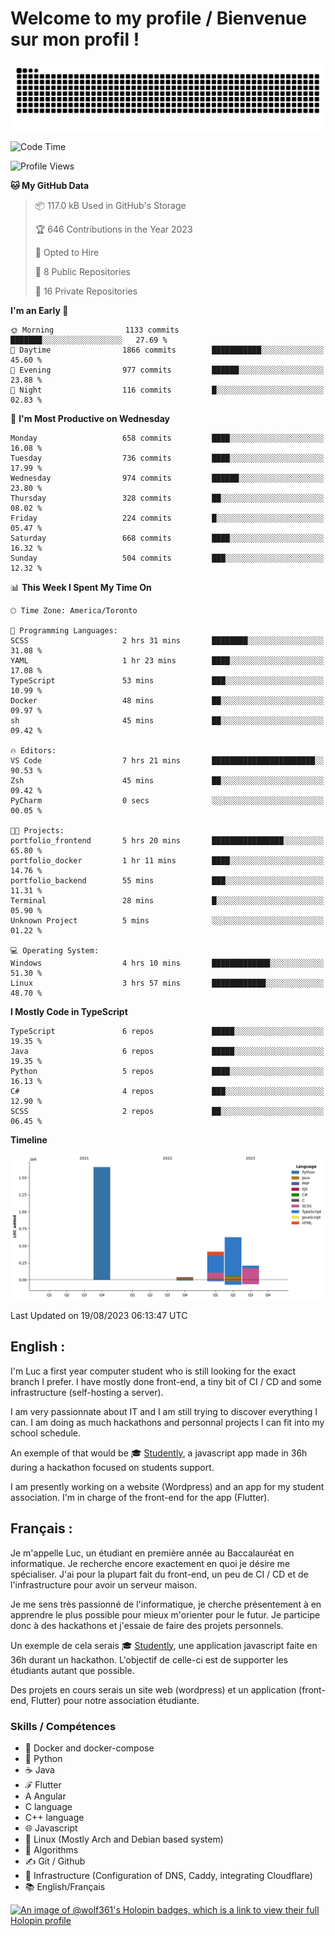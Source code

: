 # Welcome to my profile / Bienvenue sur mon profil !

![snake gif](https://github.com/wolf-361/wolf-361/blob/output/github-contribution-grid-snake.svg)

<!--START_SECTION:waka-->
![Code Time](http://img.shields.io/badge/Code%20Time-263%20hrs%201%20min-blue)

![Profile Views](http://img.shields.io/badge/Profile%20Views-0-blue)

**🐱 My GitHub Data** 

> 📦 117.0 kB Used in GitHub's Storage 
 > 
> 🏆 646 Contributions in the Year 2023
 > 
> 💼 Opted to Hire
 > 
> 📜 8 Public Repositories 
 > 
> 🔑 16 Private Repositories 
 > 
**I'm an Early 🐤** 

```text
🌞 Morning                1133 commits        ███████░░░░░░░░░░░░░░░░░░   27.69 % 
🌆 Daytime                1866 commits        ███████████░░░░░░░░░░░░░░   45.60 % 
🌃 Evening                977 commits         ██████░░░░░░░░░░░░░░░░░░░   23.88 % 
🌙 Night                  116 commits         █░░░░░░░░░░░░░░░░░░░░░░░░   02.83 % 
```
📅 **I'm Most Productive on Wednesday** 

```text
Monday                   658 commits         ████░░░░░░░░░░░░░░░░░░░░░   16.08 % 
Tuesday                  736 commits         ████░░░░░░░░░░░░░░░░░░░░░   17.99 % 
Wednesday                974 commits         ██████░░░░░░░░░░░░░░░░░░░   23.80 % 
Thursday                 328 commits         ██░░░░░░░░░░░░░░░░░░░░░░░   08.02 % 
Friday                   224 commits         █░░░░░░░░░░░░░░░░░░░░░░░░   05.47 % 
Saturday                 668 commits         ████░░░░░░░░░░░░░░░░░░░░░   16.32 % 
Sunday                   504 commits         ███░░░░░░░░░░░░░░░░░░░░░░   12.32 % 
```


📊 **This Week I Spent My Time On** 

```text
🕑︎ Time Zone: America/Toronto

💬 Programming Languages: 
SCSS                     2 hrs 31 mins       ████████░░░░░░░░░░░░░░░░░   31.08 % 
YAML                     1 hr 23 mins        ████░░░░░░░░░░░░░░░░░░░░░   17.08 % 
TypeScript               53 mins             ███░░░░░░░░░░░░░░░░░░░░░░   10.99 % 
Docker                   48 mins             ██░░░░░░░░░░░░░░░░░░░░░░░   09.97 % 
sh                       45 mins             ██░░░░░░░░░░░░░░░░░░░░░░░   09.42 % 

🔥 Editors: 
VS Code                  7 hrs 21 mins       ███████████████████████░░   90.53 % 
Zsh                      45 mins             ██░░░░░░░░░░░░░░░░░░░░░░░   09.42 % 
PyCharm                  0 secs              ░░░░░░░░░░░░░░░░░░░░░░░░░   00.05 % 

🐱‍💻 Projects: 
portfolio_frontend       5 hrs 20 mins       ████████████████░░░░░░░░░   65.80 % 
portfolio_docker         1 hr 11 mins        ████░░░░░░░░░░░░░░░░░░░░░   14.76 % 
portfolio_backend        55 mins             ███░░░░░░░░░░░░░░░░░░░░░░   11.31 % 
Terminal                 28 mins             █░░░░░░░░░░░░░░░░░░░░░░░░   05.90 % 
Unknown Project          5 mins              ░░░░░░░░░░░░░░░░░░░░░░░░░   01.22 % 

💻 Operating System: 
Windows                  4 hrs 10 mins       █████████████░░░░░░░░░░░░   51.30 % 
Linux                    3 hrs 57 mins       ████████████░░░░░░░░░░░░░   48.70 % 
```

**I Mostly Code in TypeScript** 

```text
TypeScript               6 repos             █████░░░░░░░░░░░░░░░░░░░░   19.35 % 
Java                     6 repos             █████░░░░░░░░░░░░░░░░░░░░   19.35 % 
Python                   5 repos             ████░░░░░░░░░░░░░░░░░░░░░   16.13 % 
C#                       4 repos             ███░░░░░░░░░░░░░░░░░░░░░░   12.90 % 
SCSS                     2 repos             ██░░░░░░░░░░░░░░░░░░░░░░░   06.45 % 
```



**Timeline**

![Lines of Code chart](https://raw.githubusercontent.com/wolf-361/wolf-361/main/assets/bar_graph.png)


 Last Updated on 19/08/2023 06:13:47 UTC
<!--END_SECTION:waka-->

## English : 

I'm Luc a first year computer student who is still looking for the exact branch I prefer. I have mostly done front-end, a tiny bit of CI / CD and some infrastructure (self-hosting a server).

I am very passionnate about IT and I am still trying to discover everything I can. I am doing as much hackathons and personnal projects I can fit into my school schedule.

An exemple of that would be 🎓 [Studently](https://github.com/wolf-361/Studently-CodeJam12), a javascript app made in 36h during a hackathon focused on students support.

I am presently working on a website (Wordpress) and an app for my student association. I'm in charge of the front-end for the app (Flutter).

## Français :

Je m'appelle Luc, un étudiant en première année au Baccalauréat en informatique. Je recherche encore exactement en quoi je désire me spécialiser. J'ai pour la plupart fait du front-end, un peu de CI / CD et de l'infrastructure pour avoir un serveur maison.

Je me sens très passionné de l'informatique, je cherche présentement à en apprendre le plus possible pour mieux m'orienter pour le futur. Je participe donc à des hackathons et j'essaie de faire des projets personnels.

Un exemple de cela serais 🎓 [Studently](https://github.com/wolf-361/Studently-CodeJam12), une application javascript faite en 36h durant un hackathon. L'objectif de celle-ci est de supporter les étudiants autant que possible.

Des projets en cours serais un site web (wordpress) et un application (front-end, Flutter) pour notre association étudiante.

###  Skills / Compétences

* 🐋 Docker and docker-compose
* 🐍 Python
* ☕ Java
* ℱ Flutter
* A Angular
* C language
* C++ language
* 🌐 Javascript
* 🐧 Linux (Mostly Arch and Debian based system)
* 🧩 Algorithms
* ✍️ Git / Github
* 📜 Infrastructure (Configuration of DNS, Caddy, integrating Cloudflare)
* 📚 English/Français

[![An image of @wolf361's Holopin badges, which is a link to view their full Holopin profile](https://holopin.me/wolf361)](https://holopin.io/@wolf361)


